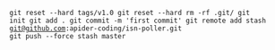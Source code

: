 <code>git reset --hard tags/v1.0
git reset --hard
rm -rf .git/
git init
git add .
git commit -m 'first commit'
git remote add stash git@github.com:apider-coding/isn-poller.git
git push --force stash master<code>
